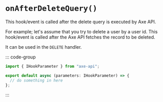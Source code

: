 # `onAfterDeleteQuery()`

This hook/event is called after the delete query is executed by Axe API.

For example; let's assume that you try to delete a user by a user id. This hook/event is called after the Axe API fetches the record to be deleted.

It can be used in the `DELETE` handler.

::: code-group

```ts [app/v1/Hooks/User/onAfterDeleteQuery.ts]
import { IHookParameter } from "axe-api";

export default async (parameters: IHookParameter) => {
  // do something in here
};
```

:::
